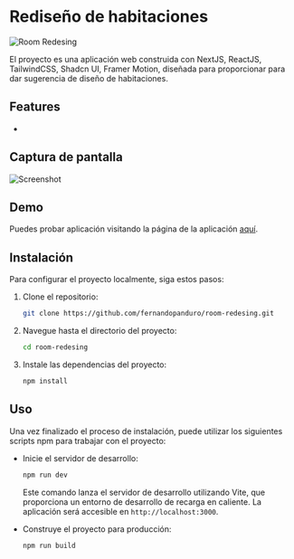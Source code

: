 # Rediseño de habitaciones

![Room Redesing](./src/assets/logo.png)

El proyecto es una aplicación web construida con NextJS, ReactJS, TailwindCSS, Shadcn UI,  Framer Motion, diseñada para proporcionar para dar sugerencia de diseño de habitaciones.

## Features

- 

## Captura de pantalla

![Screenshot](./src/assets/preview.png)

## Demo

Puedes probar aplicación visitando la página de la aplicación [aquí](https://room-redesing.vercel.app/).

## Instalación

Para configurar el proyecto localmente, siga estos pasos:

1. Clone el repositorio:

   ```bash
   git clone https://github.com/fernandopanduro/room-redesing.git
   ```

2. Navegue hasta el directorio del proyecto:

   ```bash
   cd room-redesing
   ```

3. Instale las dependencias del proyecto:

   ```bash
   npm install
   ```

## Uso

Una vez finalizado el proceso de instalación, puede utilizar los siguientes scripts npm para trabajar con el proyecto:

- Inicie el servidor de desarrollo:

  ```bash
  npm run dev
  ```

  Este comando lanza el servidor de desarrollo utilizando Vite, que proporciona un entorno de desarrollo de recarga en caliente. La aplicación será accesible en `http://localhost:3000`.

- Construye el proyecto para producción:

  ```bash
  npm run build
  ```
